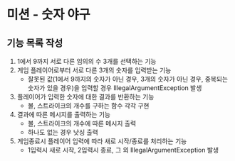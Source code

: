 # 미션 - 숫자 야구

## 기능 목록 작성
1. 1에서 9까지 서로 다른 임의의 수 3개를 선택하는 기능
2. 게임 플레이어로부터 서로 다른 3개의 숫자를 입력받는 기능
   - 잘못된 값(1에서 9까지의 숫자가 아닌 경우, 3개의 숫자가 아닌 경우, 중복되는 숫자가 있을 경우)을 입력할 경우 IllegalArgumentException 발생
3. 플레이어가 입력한 숫자에 대한 결과를 반환하는 기능
    - 볼, 스트라이크의 개수를 구하는 함수 각각 구현
4. 결과에 따른 메시지를 출력하는 기능
    - 볼, 스트라이크의 개수에 따른 메시지 출력
    - 하나도 없는 경우 낫싱 출력
5. 게임종료시 플레이어 입력에 따라 새로 시작/종료를 처리하는 기능
    - 1입력시 새로 시작, 2입력시 종료, 그 외 IllegalArgumentException 발생